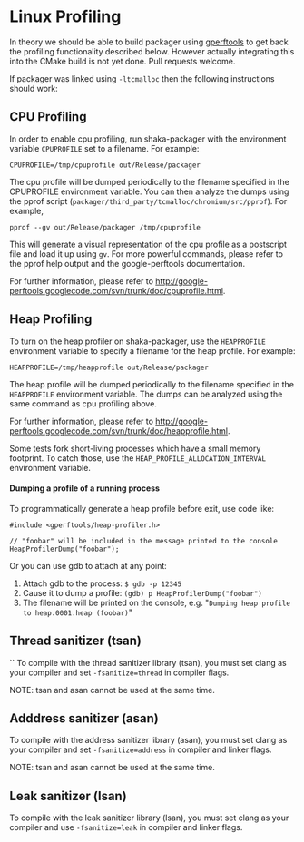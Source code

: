 # Linux Profiling

In theory we should be able to build packager using
[gperftools](https://github.com/gperftools/gperftools/tree/master) to
get back the profiling functionality described below. However actually
integrating this into the CMake build is not yet done. Pull requests
welcome.

If packager was linked using `-ltcmalloc` then the following
instructions should work:

## CPU Profiling

In order to enable cpu profiling, run shaka-packager with the environment
variable `CPUPROFILE` set to a filename. For example:

    CPUPROFILE=/tmp/cpuprofile out/Release/packager

The cpu profile will be dumped periodically to the filename specified in the
CPUPROFILE environment variable. You can then analyze the dumps using the pprof
script (`packager/third_party/tcmalloc/chromium/src/pprof`). For example,

    pprof --gv out/Release/packager /tmp/cpuprofile

This will generate a visual representation of the cpu profile as a postscript
file and load it up using `gv`. For more powerful commands, please refer to the
pprof help output and the google-perftools documentation.

For further information, please refer to
http://google-perftools.googlecode.com/svn/trunk/doc/cpuprofile.html.

## Heap Profiling

To turn on the heap profiler on shaka-packager, use the `HEAPPROFILE`
environment variable to specify a filename for the heap profile. For example:

    HEAPPROFILE=/tmp/heapprofile out/Release/packager

The heap profile will be dumped periodically to the filename specified in the
`HEAPPROFILE` environment variable. The dumps can be analyzed using the same
command as cpu profiling above.

For further information, please refer to
http://google-perftools.googlecode.com/svn/trunk/doc/heapprofile.html.

Some tests fork short-living processes which have a small memory footprint. To
catch those, use the `HEAP_PROFILE_ALLOCATION_INTERVAL` environment variable.

#### Dumping a profile of a running process

To programmatically generate a heap profile before exit, use code like:

    #include <gperftools/heap-profiler.h>

    // "foobar" will be included in the message printed to the console
    HeapProfilerDump("foobar");

Or you can use gdb to attach at any point:

1.  Attach gdb to the process: `$ gdb -p 12345`
2.  Cause it to dump a profile: `(gdb) p HeapProfilerDump("foobar")`
3.  The filename will be printed on the console, e.g.
    "`Dumping heap profile to heap.0001.heap (foobar)`"


## Thread sanitizer (tsan)
``
To compile with the thread sanitizer library (tsan), you must set clang as your
compiler and set `-fsanitize=thread` in compiler flags.

NOTE: tsan and asan cannot be used at the same time.

## Adddress sanitizer (asan)

To compile with the address sanitizer library (asan), you must set clang as your
compiler and set `-fsanitize=address` in compiler and linker flags.

NOTE: tsan and asan cannot be used at the same time.

## Leak sanitizer (lsan)

To compile with the leak sanitizer library (lsan), you must set clang as your
compiler and use `-fsanitize=leak` in compiler and linker flags.
